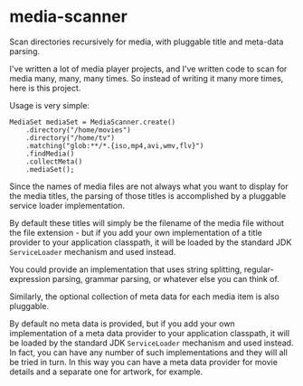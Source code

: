 media-scanner
=============

Scan directories recursively for media, with pluggable title and meta-data
parsing.

I've written a lot of media player projects, and I've written code to scan for
media many, many, many times. So instead of writing it many more times, here is
this project.

Usage is very simple:

```
MediaSet mediaSet = MediaScanner.create()
    .directory("/home/movies")
    .directory("/home/tv")
    .matching("glob:**/*.{iso,mp4,avi,wmv,flv}")
    .findMedia()
    .collectMeta()
    .mediaSet();
```

Since the names of media files are not always what you want to display for the
media titles, the parsing of those titles is accomplished by a pluggable
service loader implementation.

By default these titles will simply be the filename of the media file without
the file extension - but if you add your own implementation of a title provider
to your application classpath, it will be loaded by the standard JDK
`ServiceLoader` mechanism and used instead.

You could provide an implementation that uses string splitting,
regular-expression parsing, grammar parsing, or whatever else you can think of.

Similarly, the optional collection of meta data for each media item is also
pluggable.

By default no meta data is provided, but if you add your own implementation of
a meta data provider to your application classpath, it will be loaded by the
standard JDK `ServiceLoader` mechanism and used instead. In fact, you can have
any number of such implementations and they will all be tried in turn. In this
way you can have a meta data provider for movie details and a separate one for
artwork, for example.
